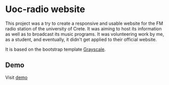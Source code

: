 # Uoc-radio website

This project was a try to create a responsive and usable website for the FM radio station of the university of Crete. It was aiming to host its information as well as to broadcast its music programs.
It was volunteering work by me, as a student, and eventually, it didn't get applied to their official website. 

It is based on the bootstrap template [Grayscale](https://startbootstrap.com/themes/grayscale/).

## Demo

Visit [demo](https://gtopsis.github.io/Uoc-radio-website/index.html)
